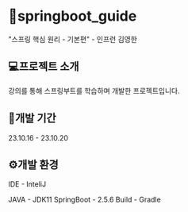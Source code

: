 # 📖springboot_guide
"스프링 핵심 원리 - 기본편" - 인프런 김영한

## 💻프로젝트 소개
강의를 통해 스프링부트를 학습하며 개발한 프로젝트입니다.

## 📆개발 기간
23.10.16 - 23.10.20

## ⚙️개발 환경
IDE - InteliJ

JAVA - JDK11
SpringBoot - 2.5.6
Build - Gradle

